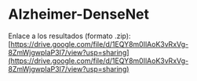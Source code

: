 # Alzheimer-DenseNet
Enlace a los resultados (formato .zip):  
[https://drive.google.com/file/d/1EQY8m0IlAoK3vRxVg-8ZmWjgwpIaP3I7/view?usp=sharing](https://drive.google.com/file/d/1EQY8m0IlAoK3vRxVg-8ZmWjgwpIaP3I7/view?usp=sharing)
